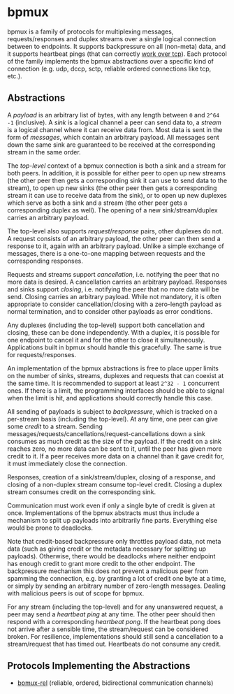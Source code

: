 # bpmux

bpmux is a family of protocols for multiplexing messages, requests/responses and duplex streams over a single logical connection between to endpoints. It supports backpressure on all (non-meta) data, and it supports heartbeat pings (that can correctly [work over tcp](http://250bpm.com/blog:22)). Each protocol of the family implements the bpmux abstractions over a specific kind of connection (e.g. udp, dccp, sctp, reliable ordered connections like tcp, etc.).

## Abstractions

A *payload* is an arbitrary list of bytes, with any length between `0` and `2^64 -1` (inclusive). A *sink* is a logical channel a peer can send data to, a *stream* is a logical channel where it can receive data from. Most data is sent in the form of *messages*, which contain an arbitrary payload. All messages sent down the same sink are guaranteed to be received at the corresponding stream in the same order.

The *top-level* context of a bpmux connection is both a sink and a stream for both peers. In addition, it is possible for either peer to open up new streams (the other peer then gets a corresponding sink it can use to send data to the stream), to open up new sinks (the other peer then gets a corresponding stream it can use to receive data from the sink), or to open up new duplexes which serve as both a sink and a stream (the other peer gets a corresponding duplex as well). The opening of a new sink/stream/duplex carries an arbitrary payload.

The top-level also supports *request*/*response* pairs, other duplexes do not. A request consists of an arbitrary payload, the other peer can then send a response to it, again with an arbitrary payload. Unlike a simple exchange of messages, there is a one-to-one mapping between requests and the corresponding responses.

Requests and streams support *cancellation*, i.e. notifying the peer that no more data is desired. A cancellation carries an arbitrary payload. Responses and sinks support *closing*, i.e. notifying the peer that no more data will be send. Closing carries an arbitrary payload. While not mandatory, it is often appropriate to consider cancellation/closing with a zero-length payload as normal termination, and to consider other payloads as error conditions.

Any duplexes (including the top-level) support both cancellation and closing, these can be done independently. With a duplex, it is possible for one endpoint to cancel it and for the other to close it simultaneously. Applications built in bpmux should handle this gracefully. The same is true for requests/responses.

An implementation of the bpmux abstractions is free to place upper limits on the number of sinks, streams, duplexes and requests that can coexist at the same time. It is recommended to support at least `2^32 - 1` concurrent ones. If there is a limit, the programming interfaces should be able to signal when the limit is hit, and applications should correctly handle this case.

All sending of payloads is subject to *backpressure*, which is tracked on a per-stream basis (including the top-level). At any time, one peer can give some *credit* to a stream. Sending messages/requests/cancellations/request-cancellations down a sink consumes as much credit as the size of the payload. If the credit on a sink reaches zero, no more data can be sent to it, until the peer has given more credit to it. If a peer receives more data on a channel than it gave credit for, it must immediately close the connection.

Responses, creation of a sink/stream/duplex, closing of a response, and closing of a non-duplex stream consume top-level credit. Closing a duplex stream consumes credit on the corresponding sink.

Communication must work even if only a single byte of credit is given at once. Implementations of the bpmux abstracts must thus include a mechanism to split up payloads into arbitrarily fine parts. Everything else would be prone to deadlocks.

Note that credit-based backpressure only throttles payload data, not meta data (such as giving credit or the metadata necessary for splitting up payloads). Otherwise, there would be deadlocks where neither endpoint has enough credit to grant more credit to the other endpoint. The backpressure mechanism this does not prevent a malicious peer from spamming the connection, e.g. by granting a lot of credit one byte at a time, or simply by sending an arbitrary number of zero-length messages. Dealing with malicious peers is out of scope for bpmux.

For any stream (including the top-level) and for any unanswered request, a peer may send a *heartbeat ping* at any time. The other peer should then respond with a corresponding *heartbeat pong*. If the heartbeat pong does not arrive after a sensible time, the stream/request can be considered broken. For resilience, implementations should still send a cancellation to a stream/request that has timed out. Heartbeats do not consume any credit.

## Protocols Implementing the Abstractions

- [bpmux-rel](https://github.com/AljoschaMeyer/bpmux-rel) (reliable, ordered, bidirectional communication channels)
